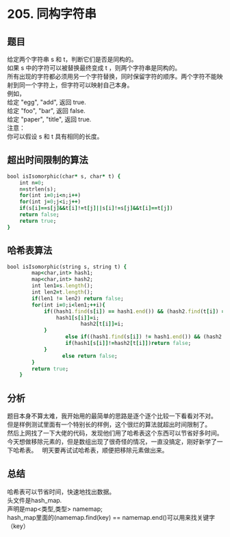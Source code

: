 # 205. 同构字符串
## 题目
给定两个字符串 s 和 t，判断它们是否是同构的。  
如果 s 中的字符可以被替换最终变成 t ，则两个字符串是同构的。  
所有出现的字符都必须用另一个字符替换，同时保留字符的顺序。两个字符不能映射到同一个字符上，但字符可以映射自己本身。  
例如，  
给定 "egg", "add", 返回 true.  
给定 "foo", "bar", 返回 false.  
给定 "paper", "title", 返回 true.  
注意：  
你可以假设 s 和 t 具有相同的长度。  
## 超出时间限制的算法
```ruby
bool isIsomorphic(char* s, char* t) {
    int n=0;
    n=strlen(s);
    for(int i=0;i<n;i++)
    for(int j=0;j<i;j++)
    if(s[i]==s[j]&&t[i]!=t[j]||s[i]!=s[j]&&t[i]==t[j])
    return false;
    return true;
}
```
## 哈希表算法
```ruby
bool isIsomorphic(string s, string t) {
        map<char,int> hash1;
        map<char,int> hash2;
        int len1=s.length();
        int len2=t.length();
        if(len1 != len2) return false;
        for(int i=0;i<len1;++i){
            if((hash1.find(s[i]) == hash1.end()) && (hash2.find(t[i]) == hash2.end())){
                hash1[s[i]]=i;
                        hash2[t[i]]=i;
            }
                   else if((hash1.find(s[i]) != hash1.end()) && (hash2.find(t[i]) != hash2.end())){
                   if(hash1[s[i]]!=hash2[t[i]])return false;
            }
                  else return false;
        }
        return true;
    }
```
## 分析
题目本身不算太难，我开始用的最简单的思路是逐个逐个比较一下看看对不对。
但是样例测试里面有一个特别长的样例，这个很烂的算法就超出时间限制了。  
然后上网找了一下大佬的代码，发现他们用了哈希表这个东西可以节省好多时间。 
今天想做移除元素的，但是数组出现了很奇怪的情况，一直没搞定，刚好新学了一下哈希表。  
明天要再试试哈希表，顺便把移除元素做出来。
## 总结
哈希表可以节省时间，快速地找出数据。  
头文件是hash_map.  
声明是map<类型,类型> namemap;   
hash_map里面的(namemap.find(key) == namemap.end()可以用来找关键字（key）  
